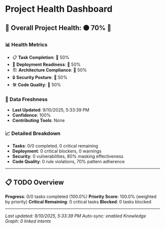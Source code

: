 # Project Health Dashboard

## 🎯 Overall Project Health: 🟠 70% 💎

### 📊 Health Metrics
- 📋 **Task Completion**: 🔴 50%
- 🚀 **Deployment Readiness**: 🔴 50%
- 🏗️ **Architecture Compliance**: 🔴 50%
- 🔒 **Security Posture**: 🔴 50%
- 🛠️ **Code Quality**: 🔴 50%

### 🔄 Data Freshness
- **Last Updated**: 9/10/2025, 5:33:39 PM
- **Confidence**: 100%
- **Contributing Tools**: None

### 📈 Detailed Breakdown
- **Tasks**: 0/0 completed, 0 critical remaining
- **Deployment**: 0 critical blockers, 0 warnings
- **Security**: 0 vulnerabilities, 80% masking effectiveness
- **Code Quality**: 0 rule violations, 70% pattern adherence

---

## 📋 TODO Overview

**Progress**: 0/0 tasks completed (100.0%)
**Priority Score**: 100.0% (weighted by priority)
**Critical Remaining**: 0 critical tasks
**Blocked**: 0 tasks blocked

---

*Last updated: 9/10/2025, 5:33:39 PM*
*Auto-sync: enabled*
*Knowledge Graph: 0 linked intents*
